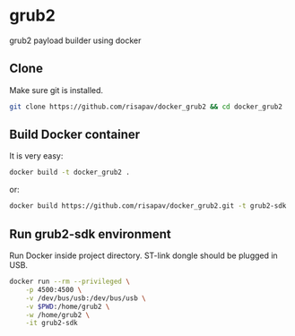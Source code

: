 # grub2
grub2 payload builder using docker 


## Clone

Make sure git is installed.
```sh
git clone https://github.com/risapav/docker_grub2 && cd docker_grub2
```

## Build Docker container

It is very easy:

```sh
docker build -t docker_grub2 .
```

or:

```sh
docker build https://github.com/risapav/docker_grub2.git -t grub2-sdk
```

## Run grub2-sdk environment

Run Docker inside project directory. ST-link dongle should be plugged in USB.

```sh
docker run --rm --privileged \
	-p 4500:4500 \
	-v /dev/bus/usb:/dev/bus/usb \
	-v $PWD:/home/grub2 \
	-w /home/grub2 \
	-it grub2-sdk
```
